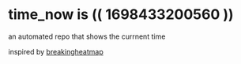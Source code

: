 # time_now is (( 1698433200560 ))

an automated repo that shows the currnent time

inspired by [breakingheatmap](https://github.com/breakingheatmap/breakingheatmap)